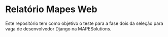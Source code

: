 # Relatório Mapes Web

Este repositório tem como objetivo o teste para a fase dois da seleção para vaga de desenvolvedor Django na MAPESolutions.
